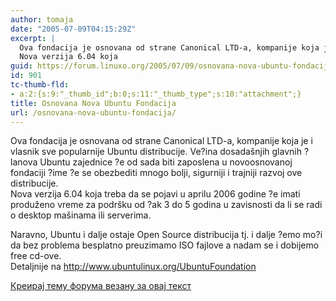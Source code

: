 ```yaml
---
author: tomaja
date: "2005-07-09T04:15:29Z"
excerpt: |
  Ova fondacija je osnovana od strane Canonical LTD-a, kompanije koja je i vlasnik sve popularnije Ubuntu distribucije. Ve?ina dosadašnjih glavnih ?lanova Ubuntu zajednice ?e od sada biti zaposlena u novoosnovanoj fondaciji ?ime ?e se obezbediti mnogo  bolji, sigurniji i trajniji razvoj ove distribucije.
  Nova verzija 6.04 koja
guid: https://forum.linuxo.org/2005/07/09/osnovana-nova-ubuntu-fondacija/
id: 901
tc-thumb-fld:
- a:2:{s:9:"_thumb_id";b:0;s:11:"_thumb_type";s:10:"attachment";}
title: Osnovana Nova Ubuntu Fondacija
url: /osnovana-nova-ubuntu-fondacija/
---
```

Ova fondacija je osnovana od strane Canonical LTD-a, kompanije koja je i vlasnik sve popularnije Ubuntu distribucije. Ve?ina dosadašnjih glavnih ?lanova Ubuntu zajednice ?e od sada biti zaposlena u novoosnovanoj fondaciji ?ime ?e se obezbediti mnogo bolji, sigurniji i trajniji razvoj ove distribucije.  
Nova verzija 6.04 koja <!--break-->treba da se pojavi u aprilu 2006 godine ?e imati produženo vreme za podršku od ?ak 3 do 5 godina u zavisnosti da li se radi o desktop mašinama ili serverima. 

  
Naravno, Ubuntu i dalje ostaje Open Source distribucija tj. i dalje ?emo mo?i da bez problema besplatno preuzimamo ISO fajlove a nadam se i dobijemo free cd-ove.  
Detaljnije na <http://www.ubuntulinux.org/UbuntuFoundation>

[Креирај тему форума везану за овај текст](https://linuxo.org/nova-tema-na-forumu/?se_pid=901)